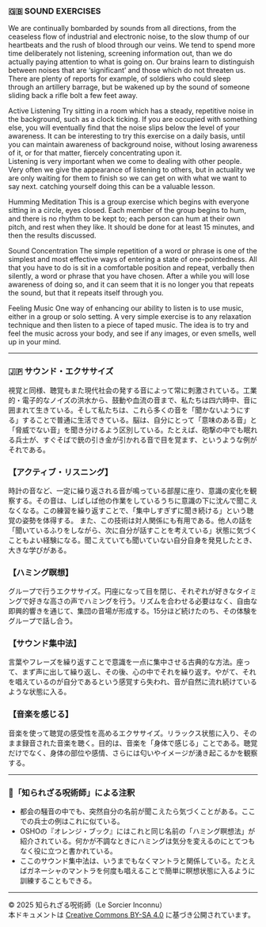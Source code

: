 ### 🇬🇧 SOUND EXERCISES

We are continually bombarded by sounds from all directions, from the ceaseless flow of industrial and electronic noise, to the slow thump of our heartbeats and the rush of blood through our veins. We tend to spend more time deliberately not listening, screening information out, than we do actually paying attention to what is going on. Our brains learn to distinguish between noises that are ‘significant’ and those which do not threaten us. There are plenty of reports for example, of soldiers who could sleep through an artillery barrage, but be wakened up by the sound of someone sliding back a rifle bolt a few feet away.

Active Listening
Try sitting in a room which has a steady, repetitive noise in the background, such as a clock ticking. If you are occupied with something else, you will eventually find that the noise slips below the level of your awareness. It can be interesting to try this exercise on a daily basis, until you can maintain awareness of background noise, without losing awareness of it, or for that matter, fiercely concentrating upon it.   
Listening is very important when we come to dealing with other people. Very often we give the appearance of listening to others, but in actuality we are only waiting for them to finish so we can get on with what we want to say next. catching yourself doing this can be a valuable lesson.

Humming Meditation
This is a group exercise which begins with everyone sitting in a circle, eyes closed. Each member of the group begins to hum, and there is no rhythm to be kept to; each person can hum at their own pitch, and rest when they like. It should be done for at least 15 minutes, and then the results discussed.

Sound Concentration
The simple repetition of a word or phrase is one of the simplest and most effective ways of entering a state of one-pointedness. All that you have to do is sit in a comfortable position and repeat, verbally then silently, a word or phrase that you have chosen. After a while you will lose awareness of doing so, and it can seem that it is no longer you that repeats the sound, but that it repeats itself through you.

Feeling Music
One way of enhancing our ability to listen is to use music, either in a group or solo setting. A very simple exercise is to any relaxation technique and then listen to a piece of taped music. The idea is to try and feel the music across your body, and see if any images, or even smells, well up in your mind.

---

### 🇯🇵 サウンド・エクササイズ

視覚と同様、聴覚もまた現代社会の発する音によって常に刺激されている。工業的・電子的なノイズの洪水から、鼓動や血流の音まで、私たちは四六時中、音に囲まれて生きている。そして私たちは、これら多くの音を「聞かないようにする」することで普通に生活できている。脳は、自分にとって「意味のある音」と「脅威でない音」を聞き分けるよう区別している。たとえば、砲撃の中でも眠れる兵士が、すぐそばで銃の引き金が引かれる音で目を覚ます、というような例がそれである。

### 【アクティブ・リスニング】

時計の音など、一定に繰り返される音が鳴っている部屋に座り、意識の変化を観察する。その音は、しばしば他の作業をしているうちに意識の下に沈んで聞こえなくなる。この練習を繰り返すことで、「集中しすぎずに聞き続ける」という聴覚の姿勢を体得する。
また、この技術は対人関係にも有用である。他人の話を「聞いているふりをしながら、次に自分が話すことを考えている」状態に気づくこともよい経験になる。聞こえていても聞いていない自分自身を発見したとき、大きな学びがある。

### 【ハミング瞑想】

グループで行うエクササイズ。円座になって目を閉じ、それぞれが好きなタイミングで好きな高さの声でハミングを行う。リズムを合わせる必要はなく、自由な即興的響きを通じて、集団の音場が形成する。15分ほど続けたのち、その体験をグループで話し合う。

### 【サウンド集中法】

言葉やフレーズを繰り返すことで意識を一点に集中させる古典的な方法。座って、まず声に出して繰り返し、その後、心の中でそれを繰り返す。やがて、それを唱えているのが自分であるという感覚すら失われ、音が自然に流れ続けているような状態に入る。

### 【音楽を感じる】

音楽を使って聴覚の感受性を高めるエクササイズ。リラックス状態に入り、そのまま録音された音楽を聴く。目的は、音楽を「身体で感じる」ことである。聴覚だけでなく、身体の部位や感情、さらには匂いやイメージが湧き起こるかを観察する。

---

### 🐌「知られざる呪術師」による注釈

- 都会の騒音の中でも、突然自分の名前が聞こえたら気づくことがある。ここでの兵士の例はこれに似ている。
- OSHOの『オレンジ・ブック』にはこれと同じ名前の「ハミング瞑想法」が紹介されている。何かが不調なときにハミングは気分を変えるのにとてつもなく役に立つと書かれている。
- ここのサウンド集中法は、いうまでもなくマントラと関係している。たとえばガネーシャのマントラを何度も唱えることで簡単に瞑想状態に入るように訓練することもできる。

---

© 2025 知られざる呪術師（Le Sorcier Inconnu）  
本ドキュメントは [Creative Commons BY-SA 4.0](https://creativecommons.org/licenses/by-sa/4.0/deed.ja) に基づき公開されています。
